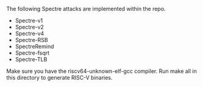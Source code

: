 The following Spectre attacks are implemented within the repo.

* Spectre-v1 
* Spectre-v2 
* Spectre-v4
* Spectre-RSB
* SpectreRemind
* Spectre-fsqrt
* Spectre-TLB

Make sure you have the riscv64-unknown-elf-gcc compiler. Run make all in this directory to generate RISC-V binaries.

